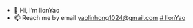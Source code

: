 - 👋 Hi, I’m lionYao
- 📫 Reach me by email yaolinhong1024@gmail.com
[# lionYao](https://github-readme-stats-sigma-five.vercel.app/api?username=yaolinhong&hide_title=false&hide_border=true&show_icons=true&include_all_commits=true&line_height=21&theme=vue-dark&border_radius=0)
